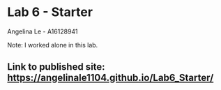 # Lab 6 - Starter
Angelina Le - A16128941

Note: I worked alone in this lab.

## Link to published site: https://angelinale1104.github.io/Lab6_Starter/